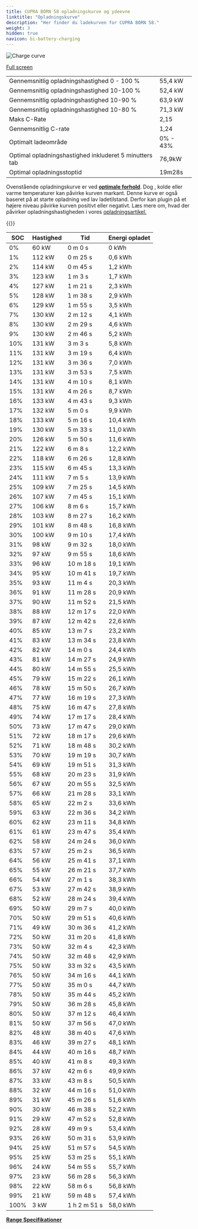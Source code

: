 ```yaml
---
title: CUPRA BORN 58 opladningskurve og ydeevne
linktitle: "Opladningskurve"
description: "Her finder du ladekurven for CUPRA BORN 58."
weight: 3
hidden: true
navicon: bi-battery-charging
---
```

<!-- markdownlint-disable MD033 -->
<img src="/images/models/cupra/born/born_58/chargingcurve.svg" alt="Charge curve" class="img-fluid">

[Full screen](/images/models/cupra/born/born_58/chargingcurve.svg)


<table class="table table-striped border">
<tbody>
<tr>
<td>Gennemsnitlig opladningshastighed 0 - 100 %</td><td>55,4 kW</td>
</tr>
<tr>
<td>Gennemsnitlig opladningshastighed 10-100 %</td><td>52,4 kW</td>
</tr>
<tr>
<td>Gennemsnitlig opladningshastighed 10-90 %</td><td>63,9 kW</td>
</tr>
<tr>
<td>Gennemsnitlig opladningshastighed 10-80 %</td><td>71,3 kW</td>
</tr>
<tr>
<td>Maks C-Rate</td><td>2,15</td>
</tr>
<tr>
<td>Gennemsnitlig C-rate</td><td>1,24</td>
</tr>
<tr>
<td>Optimalt ladeområde</td><td>0% - 43%</td>
</tr>
<tr>
<td>Optimal opladningshastighed inkluderet 5 minutters tab</td><td>76,9kW</td>
</tr>
<tr>
<td>Optimal opladningsstoptid</td><td>19m28s</td>
</tr>
</tbody>
</table>


Ovenstående opladningskurve er ved **[optimale forhold](../../../../../technology/battery/charging/#temperatur)**. Dog , kolde eller varme temperaturer kan påvirke kurven markant. Denne kurve er også baseret på at starte opladning ved lav ladetilstand. Derfor kan plugin på et højere niveau påvirke kurven positivt eller negativt. Læs mere om, hvad der påvirker opladningshastigheden i vores [opladningsartikel.](../../../../../technology/battery/charging/)


{{<evkxdisplayaddarticle />}}
<table class="table table-striped border">
<thead>
<tr><th>SOC</th><th>Hastighed</th><th>Tid</th><th>Energi opladet</th></tr>
</thead>
<tbody>
<tr>
<td>0%</td><td>60 kW</td><td> 0 m 0 s </td><td>0 kWh </td>
</tr>
<tr>
<td>1%</td><td>112 kW</td><td> 0 m 25 s </td><td>0,6 kWh </td>
</tr>
<tr>
<td>2%</td><td>114 kW</td><td> 0 m 45 s </td><td>1,2 kWh </td>
</tr>
<tr>
<td>3%</td><td>123 kW</td><td> 1 m 3 s </td><td>1,7 kWh </td>
</tr>
<tr>
<td>4%</td><td>127 kW</td><td> 1 m 21 s </td><td>2,3 kWh </td>
</tr>
<tr>
<td>5%</td><td>128 kW</td><td> 1 m 38 s </td><td>2,9 kWh </td>
</tr>
<tr>
<td>6%</td><td>129 kW</td><td> 1 m 55 s </td><td>3,5 kWh </td>
</tr>
<tr>
<td>7%</td><td>130 kW</td><td> 2 m 12 s </td><td>4,1 kWh </td>
</tr>
<tr>
<td>8%</td><td>130 kW</td><td> 2 m 29 s </td><td>4,6 kWh </td>
</tr>
<tr>
<td>9%</td><td>130 kW</td><td> 2 m 46 s </td><td>5,2 kWh </td>
</tr>
<tr>
<td>10%</td><td>131 kW</td><td> 3 m 3 s </td><td>5,8 kWh </td>
</tr>
<tr>
<td>11%</td><td>131 kW</td><td> 3 m 19 s </td><td>6,4 kWh </td>
</tr>
<tr>
<td>12%</td><td>131 kW</td><td> 3 m 36 s </td><td>7,0 kWh </td>
</tr>
<tr>
<td>13%</td><td>131 kW</td><td> 3 m 53 s </td><td>7,5 kWh </td>
</tr>
<tr>
<td>14%</td><td>131 kW</td><td> 4 m 10 s </td><td>8,1 kWh </td>
</tr>
<tr>
<td>15%</td><td>131 kW</td><td> 4 m 26 s </td><td>8,7 kWh </td>
</tr>
<tr>
<td>16%</td><td>133 kW</td><td> 4 m 43 s </td><td>9,3 kWh </td>
</tr>
<tr>
<td>17%</td><td>132 kW</td><td> 5 m 0 s </td><td>9,9 kWh </td>
</tr>
<tr>
<td>18%</td><td>133 kW</td><td> 5 m 16 s </td><td>10,4 kWh </td>
</tr>
<tr>
<td>19%</td><td>130 kW</td><td> 5 m 33 s </td><td>11,0 kWh </td>
</tr>
<tr>
<td>20%</td><td>126 kW</td><td> 5 m 50 s </td><td>11,6 kWh </td>
</tr>
<tr>
<td>21%</td><td>122 kW</td><td> 6 m 8 s </td><td>12,2 kWh </td>
</tr>
<tr>
<td>22%</td><td>118 kW</td><td> 6 m 26 s </td><td>12,8 kWh </td>
</tr>
<tr>
<td>23%</td><td>115 kW</td><td> 6 m 45 s </td><td>13,3 kWh </td>
</tr>
<tr>
<td>24%</td><td>111 kW</td><td> 7 m 5 s </td><td>13,9 kWh </td>
</tr>
<tr>
<td>25%</td><td>109 kW</td><td> 7 m 25 s </td><td>14,5 kWh </td>
</tr>
<tr>
<td>26%</td><td>107 kW</td><td> 7 m 45 s </td><td>15,1 kWh </td>
</tr>
<tr>
<td>27%</td><td>106 kW</td><td> 8 m 6 s </td><td>15,7 kWh </td>
</tr>
<tr>
<td>28%</td><td>103 kW</td><td> 8 m 27 s </td><td>16,2 kWh </td>
</tr>
<tr>
<td>29%</td><td>101 kW</td><td> 8 m 48 s </td><td>16,8 kWh </td>
</tr>
<tr>
<td>30%</td><td>100 kW</td><td> 9 m 10 s </td><td>17,4 kWh </td>
</tr>
<tr>
<td>31%</td><td>98 kW</td><td> 9 m 32 s </td><td>18,0 kWh </td>
</tr>
<tr>
<td>32%</td><td>97 kW</td><td> 9 m 55 s </td><td>18,6 kWh </td>
</tr>
<tr>
<td>33%</td><td>96 kW</td><td> 10 m 18 s </td><td>19,1 kWh </td>
</tr>
<tr>
<td>34%</td><td>95 kW</td><td> 10 m 41 s </td><td>19,7 kWh </td>
</tr>
<tr>
<td>35%</td><td>93 kW</td><td> 11 m 4 s </td><td>20,3 kWh </td>
</tr>
<tr>
<td>36%</td><td>91 kW</td><td> 11 m 28 s </td><td>20,9 kWh </td>
</tr>
<tr>
<td>37%</td><td>90 kW</td><td> 11 m 52 s </td><td>21,5 kWh </td>
</tr>
<tr>
<td>38%</td><td>88 kW</td><td> 12 m 17 s </td><td>22,0 kWh </td>
</tr>
<tr>
<td>39%</td><td>87 kW</td><td> 12 m 42 s </td><td>22,6 kWh </td>
</tr>
<tr>
<td>40%</td><td>85 kW</td><td> 13 m 7 s </td><td>23,2 kWh </td>
</tr>
<tr>
<td>41%</td><td>83 kW</td><td> 13 m 34 s </td><td>23,8 kWh </td>
</tr>
<tr>
<td>42%</td><td>82 kW</td><td> 14 m 0 s </td><td>24,4 kWh </td>
</tr>
<tr>
<td>43%</td><td>81 kW</td><td> 14 m 27 s </td><td>24,9 kWh </td>
</tr>
<tr>
<td>44%</td><td>80 kW</td><td> 14 m 55 s </td><td>25,5 kWh </td>
</tr>
<tr>
<td>45%</td><td>79 kW</td><td> 15 m 22 s </td><td>26,1 kWh </td>
</tr>
<tr>
<td>46%</td><td>78 kW</td><td> 15 m 50 s </td><td>26,7 kWh </td>
</tr>
<tr>
<td>47%</td><td>77 kW</td><td> 16 m 19 s </td><td>27,3 kWh </td>
</tr>
<tr>
<td>48%</td><td>75 kW</td><td> 16 m 47 s </td><td>27,8 kWh </td>
</tr>
<tr>
<td>49%</td><td>74 kW</td><td> 17 m 17 s </td><td>28,4 kWh </td>
</tr>
<tr>
<td>50%</td><td>73 kW</td><td> 17 m 47 s </td><td>29,0 kWh </td>
</tr>
<tr>
<td>51%</td><td>72 kW</td><td> 18 m 17 s </td><td>29,6 kWh </td>
</tr>
<tr>
<td>52%</td><td>71 kW</td><td> 18 m 48 s </td><td>30,2 kWh </td>
</tr>
<tr>
<td>53%</td><td>70 kW</td><td> 19 m 19 s </td><td>30,7 kWh </td>
</tr>
<tr>
<td>54%</td><td>69 kW</td><td> 19 m 51 s </td><td>31,3 kWh </td>
</tr>
<tr>
<td>55%</td><td>68 kW</td><td> 20 m 23 s </td><td>31,9 kWh </td>
</tr>
<tr>
<td>56%</td><td>67 kW</td><td> 20 m 55 s </td><td>32,5 kWh </td>
</tr>
<tr>
<td>57%</td><td>66 kW</td><td> 21 m 28 s </td><td>33,1 kWh </td>
</tr>
<tr>
<td>58%</td><td>65 kW</td><td> 22 m 2 s </td><td>33,6 kWh </td>
</tr>
<tr>
<td>59%</td><td>63 kW</td><td> 22 m 36 s </td><td>34,2 kWh </td>
</tr>
<tr>
<td>60%</td><td>62 kW</td><td> 23 m 11 s </td><td>34,8 kWh </td>
</tr>
<tr>
<td>61%</td><td>61 kW</td><td> 23 m 47 s </td><td>35,4 kWh </td>
</tr>
<tr>
<td>62%</td><td>58 kW</td><td> 24 m 24 s </td><td>36,0 kWh </td>
</tr>
<tr>
<td>63%</td><td>57 kW</td><td> 25 m 2 s </td><td>36,5 kWh </td>
</tr>
<tr>
<td>64%</td><td>56 kW</td><td> 25 m 41 s </td><td>37,1 kWh </td>
</tr>
<tr>
<td>65%</td><td>55 kW</td><td> 26 m 21 s </td><td>37,7 kWh </td>
</tr>
<tr>
<td>66%</td><td>54 kW</td><td> 27 m 1 s </td><td>38,3 kWh </td>
</tr>
<tr>
<td>67%</td><td>53 kW</td><td> 27 m 42 s </td><td>38,9 kWh </td>
</tr>
<tr>
<td>68%</td><td>52 kW</td><td> 28 m 24 s </td><td>39,4 kWh </td>
</tr>
<tr>
<td>69%</td><td>50 kW</td><td> 29 m 7 s </td><td>40,0 kWh </td>
</tr>
<tr>
<td>70%</td><td>50 kW</td><td> 29 m 51 s </td><td>40,6 kWh </td>
</tr>
<tr>
<td>71%</td><td>49 kW</td><td> 30 m 36 s </td><td>41,2 kWh </td>
</tr>
<tr>
<td>72%</td><td>50 kW</td><td> 31 m 20 s </td><td>41,8 kWh </td>
</tr>
<tr>
<td>73%</td><td>50 kW</td><td> 32 m 4 s </td><td>42,3 kWh </td>
</tr>
<tr>
<td>74%</td><td>50 kW</td><td> 32 m 48 s </td><td>42,9 kWh </td>
</tr>
<tr>
<td>75%</td><td>50 kW</td><td> 33 m 32 s </td><td>43,5 kWh </td>
</tr>
<tr>
<td>76%</td><td>50 kW</td><td> 34 m 16 s </td><td>44,1 kWh </td>
</tr>
<tr>
<td>77%</td><td>50 kW</td><td> 35 m 0 s </td><td>44,7 kWh </td>
</tr>
<tr>
<td>78%</td><td>50 kW</td><td> 35 m 44 s </td><td>45,2 kWh </td>
</tr>
<tr>
<td>79%</td><td>50 kW</td><td> 36 m 28 s </td><td>45,8 kWh </td>
</tr>
<tr>
<td>80%</td><td>50 kW</td><td> 37 m 12 s </td><td>46,4 kWh </td>
</tr>
<tr>
<td>81%</td><td>50 kW</td><td> 37 m 56 s </td><td>47,0 kWh </td>
</tr>
<tr>
<td>82%</td><td>48 kW</td><td> 38 m 40 s </td><td>47,6 kWh </td>
</tr>
<tr>
<td>83%</td><td>46 kW</td><td> 39 m 27 s </td><td>48,1 kWh </td>
</tr>
<tr>
<td>84%</td><td>44 kW</td><td> 40 m 16 s </td><td>48,7 kWh </td>
</tr>
<tr>
<td>85%</td><td>40 kW</td><td> 41 m 8 s </td><td>49,3 kWh </td>
</tr>
<tr>
<td>86%</td><td>37 kW</td><td> 42 m 6 s </td><td>49,9 kWh </td>
</tr>
<tr>
<td>87%</td><td>33 kW</td><td> 43 m 8 s </td><td>50,5 kWh </td>
</tr>
<tr>
<td>88%</td><td>32 kW</td><td> 44 m 16 s </td><td>51,0 kWh </td>
</tr>
<tr>
<td>89%</td><td>31 kW</td><td> 45 m 26 s </td><td>51,6 kWh </td>
</tr>
<tr>
<td>90%</td><td>30 kW</td><td> 46 m 38 s </td><td>52,2 kWh </td>
</tr>
<tr>
<td>91%</td><td>29 kW</td><td> 47 m 52 s </td><td>52,8 kWh </td>
</tr>
<tr>
<td>92%</td><td>28 kW</td><td> 49 m 9 s </td><td>53,4 kWh </td>
</tr>
<tr>
<td>93%</td><td>26 kW</td><td> 50 m 31 s </td><td>53,9 kWh </td>
</tr>
<tr>
<td>94%</td><td>25 kW</td><td> 51 m 57 s </td><td>54,5 kWh </td>
</tr>
<tr>
<td>95%</td><td>25 kW</td><td> 53 m 25 s </td><td>55,1 kWh </td>
</tr>
<tr>
<td>96%</td><td>24 kW</td><td> 54 m 55 s </td><td>55,7 kWh </td>
</tr>
<tr>
<td>97%</td><td>23 kW</td><td> 56 m 28 s </td><td>56,3 kWh </td>
</tr>
<tr>
<td>98%</td><td>22 kW</td><td> 58 m 6 s </td><td>56,8 kWh </td>
</tr>
<tr>
<td>99%</td><td>21 kW</td><td> 59 m 48 s </td><td>57,4 kWh </td>
</tr>
<tr>
<td>100%</td><td>3 kW</td><td>1 h 2 m 51 s </td><td>58,0 kWh </td>
</tr>
</tbody>
</table>

<div class="mt-3 mb-3">
<a href="../rangeandconsumption/" class="text-decoration-none text-black">
<strong><i class="bi-arrow-left"></i> Range </strong>
</a>
<a href="../specifications/" class="text-decoration-none text-black float-end">
<strong>Specifikationer <i class="bi-arrow-right"></i></strong>
</a>
</div>
